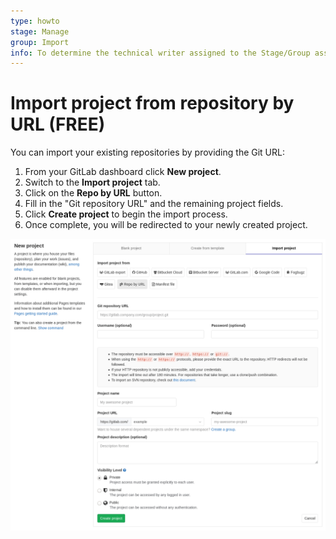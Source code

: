 ```yaml
---
type: howto
stage: Manage
group: Import
info: To determine the technical writer assigned to the Stage/Group associated with this page, see https://about.gitlab.com/handbook/engineering/ux/technical-writing/#assignments
---
```


# Import project from repository by URL **(FREE)**

You can import your existing repositories by providing the Git URL:

<!-- vale gitlab.Spelling = NO -->
<!-- vale gitlab.SubstitutionWarning = NO -->

1. From your GitLab dashboard click **New project**.
1. Switch to the **Import project** tab.
1. Click on the **Repo by URL** button.
1. Fill in the "Git repository URL" and the remaining project fields.
1. Click **Create project** to begin the import process.
1. Once complete, you will be redirected to your newly created project.

<!-- vale gitlab.Spelling = YES -->
<!-- vale gitlab.SubstitutionWarning = YES -->

![Import project by repository URL](img/import_projects_from_repo_url.png)

